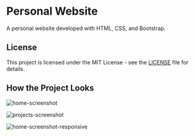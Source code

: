 # Personal Website

A personal website developed with HTML, CSS, and Bootstrap.

## License

This project is licensed under the MIT License - see the [LICENSE](LICENSE) file for details.

## How the Project Looks

![home-screenshot](https://github.com/user-attachments/assets/55ba4d75-7077-4d5b-ba80-80c8c197bea7)

![projects-screenshot](https://github.com/user-attachments/assets/864d2822-2e36-43ff-884b-ac4640d2c01e)

![home-screenshot-responsive](https://github.com/user-attachments/assets/a110152b-2a5f-4c8f-94d8-3d01ca551e6f)
